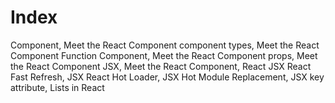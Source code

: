 # Index

Component, Meet the React Component
component types, Meet the React Component
Function Component, Meet the React Component
props, Meet the React Component
JSX, Meet the React Component, React JSX
React Fast Refresh, JSX
React Hot Loader, JSX
Hot Module Replacement, JSX
key attribute, Lists in React